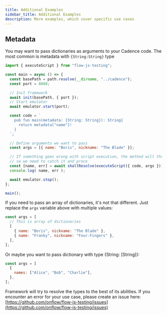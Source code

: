 ```yaml
---
title: Additional Examples
sidebar_title: Additional Examples
description: More examples, which cover specific use cases
---
```


## Metadata

You may want to pass dictionaries as arguments to your Cadence code. The most
common is metadata with `{String:String}` type

```javascript
import { executeScript } from "flow-js-testing";

const main = async () => {
  const basePath = path.resolve(__dirname, "../cadence");
  const port = 8080;

  // Init framework
  await init(basePath, { port });
  // Start emulator
  await emulator.start(port);

  const code = `
    pub fun main(metadata: {String: String}): String{
      return metadata["name"]!
    }  
  `;

  // Define arguments we want to pass
  const args = [{ name: "Boris", nickname: "The Blade" }];

  // If something goes wrong with script execution, the method will throw an error
  // so we need to catch it and proce
  const [name, err] = await shallResolve(executeScript({ code, args }));
  console.log( name, err );

  await emulator.stop();
};

main();
```

If you need to pass an array of dictionaries, it's not that different. Just replace the `args` variable above with
multiple values:

```javascript
const args = [
  // This is array of dictionaries
  [
    { name: "Boris", nickname: "The Blade" },
    { name: "Franky", nickname: "Four-Fingers" },
  ],
];
```

Or maybe you want to pass dictionary with type {String: [String]}:

```javascript
const args = [
  {
    names: ["Alice", "Bob", "Charlie"],
  },
];
```

Framework will try to resolve the types to the best of its abilities. If you encounter an error for your use case,
please create an issue here: [https://github.com/onflow/flow-js-testing/issues](https://github.com/onflow/flow-js-testing/issues)